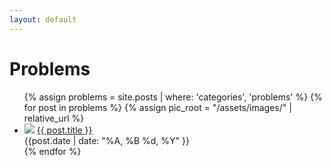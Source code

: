 ```yaml
---
layout: default
---
```


# Problems

<ul>
    {% assign problems = site.posts | where: 'categories', 'problems' %}
    {% for post in problems %}
        {% assign pic_root = "/assets/images/" | relative_url %}
        <li>
            <div class="showcase-list">
                <img src="{{ pic_root | append: post.image }}" onerror="this.style.display='none'">
                <a href="..{{ post.url }}">{{ post.title }}</a>
                <br>
                <div class="date">{{post.date | date: "%A, %B %d, %Y" }}</div>
            </div>
        </li>
    {% endfor %}
</ul>
